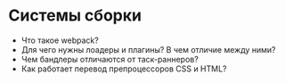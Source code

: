# Системы сборки

* Что такое webpack?
* Для чего нужны лоадеры и плагины? В чем отличие между ними?
* Чем бандлеры отличаются от таск-раннеров?
* Как работает перевод препроцессоров CSS и HTML?